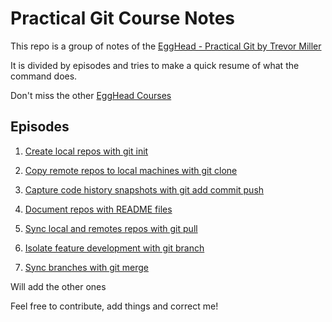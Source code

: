 # Practical Git Course Notes

This repo is a group of notes of the [EggHead - Practical Git by Trevor Miller](https://egghead.io/lessons/tools-practical-git-sync-branches-with-git-merge)

It is divided by episodes and tries to make a quick resume of what the command does.

Don't miss the other [EggHead Courses](https://egghead.io)

## Episodes

1. [Create local repos with git init](./1.Create_local_repos_with_git_init.md)

2. [Copy remote repos to local machines with git clone](./Copy_remote_repos_to_local_machines_with_git_clone.md)

3. [Capture code history snapshots with git add commit push](./Capture_code_history_snapshots_with_git_add_commit_push.md)

4. [Document repos with README files](./Document_repos_with_README_files.md)

5. [Sync local and remotes repos with git pull](./Sync_local_and_remote_repos_with_git_pull.md)

6. [Isolate feature development with git branch](./Isolate_feature_development_with_git_branch.md)

7. [Sync branches with git merge](./Sync_branches_with_git_merge.md)

Will add the other ones

Feel free to contribute, add things and correct me!
